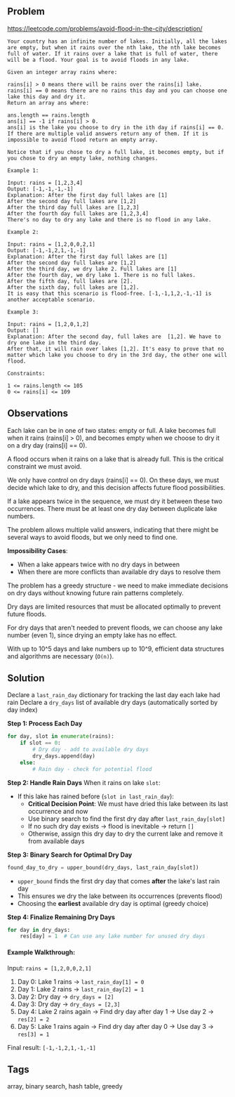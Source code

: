 ## Problem

https://leetcode.com/problems/avoid-flood-in-the-city/description/

```
Your country has an infinite number of lakes. Initially, all the lakes are empty, but when it rains over the nth lake, the nth lake becomes full of water. If it rains over a lake that is full of water, there will be a flood. Your goal is to avoid floods in any lake.

Given an integer array rains where:

rains[i] > 0 means there will be rains over the rains[i] lake.
rains[i] == 0 means there are no rains this day and you can choose one lake this day and dry it.
Return an array ans where:

ans.length == rains.length
ans[i] == -1 if rains[i] > 0.
ans[i] is the lake you choose to dry in the ith day if rains[i] == 0.
If there are multiple valid answers return any of them. If it is impossible to avoid flood return an empty array.

Notice that if you chose to dry a full lake, it becomes empty, but if you chose to dry an empty lake, nothing changes.

Example 1:

Input: rains = [1,2,3,4]
Output: [-1,-1,-1,-1]
Explanation: After the first day full lakes are [1]
After the second day full lakes are [1,2]
After the third day full lakes are [1,2,3]
After the fourth day full lakes are [1,2,3,4]
There's no day to dry any lake and there is no flood in any lake.

Example 2:

Input: rains = [1,2,0,0,2,1]
Output: [-1,-1,2,1,-1,-1]
Explanation: After the first day full lakes are [1]
After the second day full lakes are [1,2]
After the third day, we dry lake 2. Full lakes are [1]
After the fourth day, we dry lake 1. There is no full lakes.
After the fifth day, full lakes are [2].
After the sixth day, full lakes are [1,2].
It is easy that this scenario is flood-free. [-1,-1,1,2,-1,-1] is another acceptable scenario.

Example 3:

Input: rains = [1,2,0,1,2]
Output: []
Explanation: After the second day, full lakes are  [1,2]. We have to dry one lake in the third day.
After that, it will rain over lakes [1,2]. It's easy to prove that no matter which lake you choose to dry in the 3rd day, the other one will flood.

Constraints:

1 <= rains.length <= 105
0 <= rains[i] <= 109
```

## Observations

Each lake can be in one of two states: empty or full. A lake becomes full when it rains (rains[i] > 0), and becomes empty when we choose to dry it on a dry day (rains[i] == 0).

A flood occurs when it rains on a lake that is already full. This is the critical constraint we must avoid.

We only have control on dry days (rains[i] == 0). On these days, we must decide which lake to dry, and this decision affects future flood possibilities.

If a lake appears twice in the sequence, we must dry it between these two occurrences. There must be at least one dry day between duplicate lake numbers.

The problem allows multiple valid answers, indicating that there might be several ways to avoid floods, but we only need to find one.

**Impossibility Cases**: 
- When a lake appears twice with no dry days in between
- When there are more conflicts than available dry days to resolve them

The problem has a greedy structure - we need to make immediate decisions on dry days without knowing future rain patterns completely.

Dry days are limited resources that must be allocated optimally to prevent future floods.

For dry days that aren't needed to prevent floods, we can choose any lake number (even 1), since drying an empty lake has no effect.

With up to 10^5 days and lake numbers up to 10^9, efficient data structures and algorithms are necessary (`O(n)`).

## Solution

Declare a `last_rain_day` dictionary for tracking the last day each lake had rain
Declare a `dry_days` list of available dry days (automatically sorted by day index)

**Step 1: Process Each Day**
```python
for day, slot in enumerate(rains):
    if slot == 0:
        # Dry day - add to available dry days
        dry_days.append(day)
    else:
        # Rain day - check for potential flood
```

**Step 2: Handle Rain Days**
When it rains on lake `slot`:
- If this lake has rained before (`slot in last_rain_day`):
  - **Critical Decision Point**: We must have dried this lake between its last occurrence and now
  - Use binary search to find the first dry day after `last_rain_day[slot]`
  - If no such dry day exists → flood is inevitable → return `[]`
  - Otherwise, assign this dry day to dry the current lake and remove it from available days

**Step 3: Binary Search for Optimal Dry Day**
```python
found_day_to_dry = upper_bound(dry_days, last_rain_day[slot])
```

- `upper_bound` finds the first dry day that comes **after** the lake's last rain day
- This ensures we dry the lake between its occurrences (prevents flood)
- Choosing the **earliest** available dry day is optimal (greedy choice)

**Step 4: Finalize Remaining Dry Days**
```python
for day in dry_days:
    res[day] = 1  # Can use any lake number for unused dry days
```

#### Example Walkthrough:

Input: `rains = [1,2,0,0,2,1]`

1. Day 0: Lake 1 rains → `last_rain_day[1] = 0`
2. Day 1: Lake 2 rains → `last_rain_day[2] = 1`  
3. Day 2: Dry day → `dry_days = [2]`
4. Day 3: Dry day → `dry_days = [2,3]`
5. Day 4: Lake 2 rains again → Find dry day after day 1 → Use day 2 → `res[2] = 2`
6. Day 5: Lake 1 rains again → Find dry day after day 0 → Use day 3 → `res[3] = 1`

Final result: `[-1,-1,2,1,-1,-1]`

## Tags

array, binary search, hash table, greedy